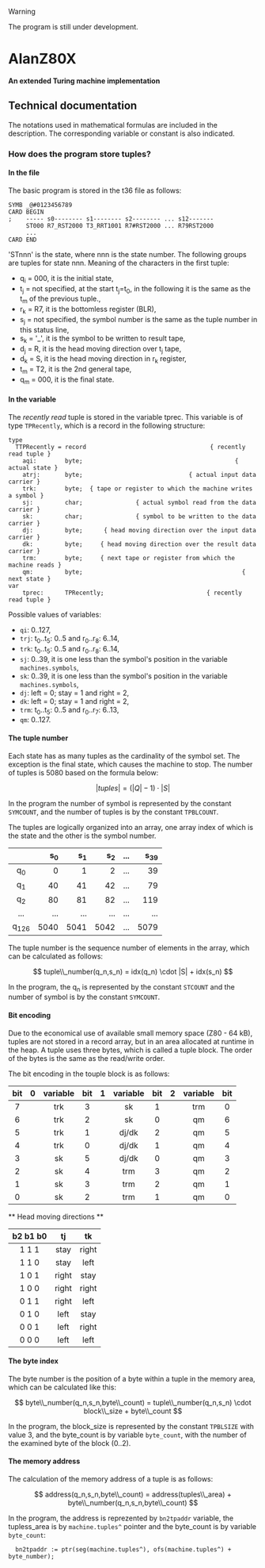 > [!WARNING]
> The program is still under development.  
>

# AlanZ80X

**An extended Turing machine implementation**  


## Technical documentation

The notations used in mathematical formulas are included in the description. The corresponding variable or constant is also indicated.


### How does the program store tuples?

#### In the file

The basic program is stored in the t36 file as follows:

```
SYMB _@#0123456789
CARD BEGIN
;    ----- s0-------- s1-------- s2-------- ... s12-------
     ST000 R7_RST2000 T3_RRT1001 R7#RST2000 ... R79RST2000
     ... 
CARD END
```

'STnnn' is the state, where nnn is the state number. The following groups are tuples for state nnn. Meaning of the characters in the first tuple:

- q<sub>i</sub> = 000, it is the initial state,
- t<sub>j</sub> = not specified, at the start t<sub>j</sub>=t<sub>0</sub>, in the following it is the same as the t<sub>m</sub> of the previous tuple.,
- r<sub>k</sub> = R7, it is the bottomless register (BLR),
- s<sub>j</sub> = not specified, the symbol number is the same as the tuple number in this status line,
- s<sub>k</sub> = '_', it is the symbol to be written to result tape,
- d<sub>j</sub> = R, it is the head moving direction over t<sub>j</sub> tape,
- d<sub>k</sub> = S, it is the head moving direction in r<sub>k</sub> register,
- t<sub>m</sub> = T2, it is the 2nd general tape,
- q<sub>m</sub> = 000, it is the final state.


#### In the variable

The _recently read_ tuple is stored in the variable tprec. This variable is of type `TPRecently`, which is a record in the following structure:

```
type
  TTPRecently = record                                   { recently read tuple }
    aqi:        byte;                                           { actual state }
    atrj:       byte;                              { actual input data carrier }
    trk:        byte;  { tape or register to which the machine writes a symbol }
    sj:         char;               { actual symbol read from the data carrier }
    sk:         char;               { symbol to be written to the data carrier }
    dj:         byte;      { head moving direction over the input data carrier }
    dk:         byte;     { head moving direction over the result data carrier }
    trm:        byte;     { next tape or register from which the machine reads }
    qm:         byte;                                             { next state }
var
    tprec:      TPRecently;                             { recently read tuple }

```

Possible values of variables:
- `qi`: 0..127,
- `trj`: t<sub>0</sub>..t<sub>5</sub>: 0..5 and r<sub>0</sub>..r<sub>8</sub>: 6..14,
- `trk`: t<sub>0</sub>..t<sub>5</sub>: 0..5 and r<sub>0</sub>..r<sub>8</sub>: 6..14,
- `sj`: 0..39, it is one less than the symbol's position in the variable `machines.symbols`,
- `sk`: 0..39, it is one less than the symbol's position in the variable `machines.symbols`,
- `dj`: left = 0; stay = 1 and right = 2,
- `dk`: left = 0; stay = 1 and right = 2,
- `trm`: t<sub>0</sub>..t<sub>5</sub>: 0..5 and r<sub>0</sub>..r<sub>7</sub>: 6..13,
- `qm`: 0..127.


#### The tuple number

Each state has as many tuples as the cardinality of the symbol set. The exception is the final state, which causes the machine to stop. The number of tuples is 5080 based on the formula below:

$$
|tuples| = (|Q| - 1) \cdot |S|
$$

In the program the number of symbol is represented by the constant `SYMCOUNT`, and the number of tuples is by the constant `TPBLCOUNT`.

The tuples are logically organized into an array, one array index of which is the state and the other is the symbol number.

|               |s<sub>0</sub>|s<sub>1</sub>|s<sub>2</sub>|...|s<sub>39</sub>|
|:-------------:|------------:|------------:|------------:|---|-------------:|
|q<sub>0</sub>  |            0|            1|            2|...|            39|
|q<sub>1</sub>  |           40|           41|           42|...|            79|
|q<sub>2</sub>  |           80|           81|           82|...|           119|
|...            |...          |...          |...          |...|...           |
|q<sub>126</sub>|         5040|         5041|         5042|...|          5079|

The tuple number is the sequence number of elements in the array, which can be calculated as follows:

$$
tuple\\_number(q_n,s_n) = idx(q_n) \cdot |S| + idx(s_n)
$$

In the program, the q<sub>n</sub> is represented by the constant `STCOUNT` and the number of symbol is by the constant `SYMCOUNT`.


#### Bit encoding

Due to the economical use of available small memory space (Z80 - 64 kB), tuples are not stored in a record array, but in an area allocated at runtime in the heap. A tuple uses three bytes, which is called a tuple block. The order of the bytes is the same as the read/write order.

The bit encoding in the touple block is as follows:

|bit|0|variable|bit|1|variable|bit|2|variable|bit|
|:-:|-|:------:|:-:|-|:------:|:-:|-|:------:|:-:|
| 7 | |  trk   | 3 | |   sk   | 1 | |  trm   | 0 |
| 6 | |  trk   | 2 | |   sk   | 0 | |   qm   | 6 |
| 5 | |  trk   | 1 | | dj/dk  | 2 | |   qm   | 5 |
| 4 | |  trk   | 0 | | dj/dk  | 1 | |   qm   | 4 |
| 3 | |   sk   | 5 | | dj/dk  | 0 | |   qm   | 3 |
| 2 | |   sk   | 4 | |  trm   | 3 | |   qm   | 2 |
| 1 | |   sk   | 3 | |  trm   | 2 | |   qm   | 1 |
| 0 | |   sk   | 2 | |  trm   | 1 | |   qm   | 0 |

** Head moving directions **  

|b2 b1 b0| tj  | tk  |
|:------:|:---:|:---:|
| 1  1  1|stay |right|
| 1  1  0|stay |left |
| 1  0  1|right|stay |
| 1  0  0|right|right|
| 0  1  1|right|left |
| 0  1  0|left |stay | 
| 0  0  1|left |right|
| 0  0  0|left |left |


#### The byte index

The byte number is the position of a byte within a tuple in the memory area, which can be calculated like this:

$$
byte\\_number(q_n,s_n,byte\\_count) = tuple\\_number(q_n,s_n) \cdot block\\_size + byte\\_count
$$

In the program, the block_size is represented by the constant `TPBLSIZE` with value 3, and the byte_count is by variable `byte_count`, with the number of the examined byte of the block (0..2). 


#### The memory address

The calculation of the memory address of a tuple is as follows:

$$
address(q_n,s_n,byte\\_count) = address(tuples\\_area) + byte\\_number(q_n,s_n,byte\\_count)
$$

In the program, the address is reprezented by `bn2tpaddr` variable, the tupless_area is by `machine.tuples^` pointer and the byte_count is by variable `byte_count`:
  
```
  bn2tpaddr := ptr(seg(machine.tuples^), ofs(machine.tuples^) + byte_number);
```
